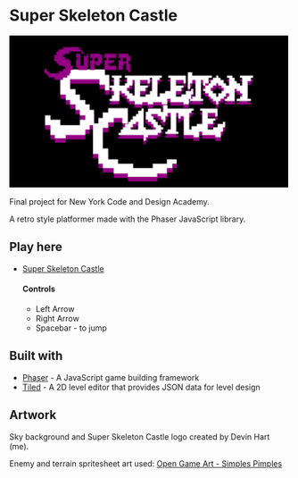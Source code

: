 # Super Skeleton Castle

![logo](https://github.com/devin-hart/Super-Skeleton-Castle/blob/master/assets/images/site_title_screen.png)

Final project for New York Code and Design Academy.



A retro style platformer made with the Phaser JavaScript library.

## Play here

* [Super Skeleton Castle](http://devin-hart.github.io/ssc/ssc.html)

  #### Controls

  * Left Arrow
  * Right Arrow
  * Spacebar - to jump

## Built with

* [Phaser](http://www.phaser.io) - A JavaScript game building framework
* [Tiled](http://www.mapeditor.org) - A 2D level editor that provides JSON data for level design

## Artwork

Sky background and Super Skeleton Castle logo created by Devin Hart (me).

Enemy and terrain spritesheet art used: [Open Game Art - Simples Pimples](https://opengameart.org/content/simple-broad-purpose-tileset)
